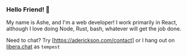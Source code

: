 ### Hello Friend! 💜

My name is Ashe, and I'm a web developer!  I work primarily in React, although
I love doing Node, Rust, bash, whatever will get the job done.

Need to chat?  Try [https://aderickson.com/contact] or I hang out on
[libera.chat](https://libera.chat/) as `tempest`